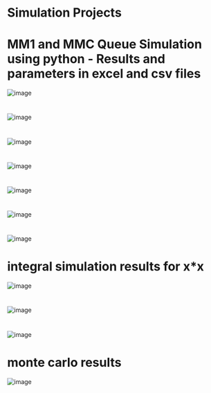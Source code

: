 # Simulation Projects
# MM1 and MMC Queue Simulation using python - Results and parameters in excel and csv files

![image](https://user-images.githubusercontent.com/57709260/149952164-7d0706fc-e29f-475f-930a-dba454fc853f.png)
#
![image](https://user-images.githubusercontent.com/57709260/149952536-245ef831-683a-4d51-80d1-d85f9d59b4ec.png)
#
![image](https://user-images.githubusercontent.com/57709260/149952864-3c57a4ec-59ac-4478-9979-f5c621e0782f.png)
#
![image](https://user-images.githubusercontent.com/57709260/149952893-f30d3cf8-48c5-4977-a3c5-e92f3d326dd1.png)
#
![image](https://user-images.githubusercontent.com/57709260/149952982-534f7b88-5218-4484-92b9-af58e6b1e498.png)
#
![image](https://user-images.githubusercontent.com/57709260/149953127-a4c150e1-f031-4803-b514-c89dc7a92cbb.png)
#
![image](https://user-images.githubusercontent.com/57709260/149953257-d1dbc3f8-3451-4b98-b740-1b27de1ca5ee.png)
# integral simulation results for x*x
![image](https://user-images.githubusercontent.com/57709260/149953842-a10aced7-78b1-44e8-9ec6-20c841e1bf54.png)
#
![image](https://user-images.githubusercontent.com/57709260/149953900-4013e8d3-1241-4da2-850f-320593ffd01b.png)
#
![image](https://user-images.githubusercontent.com/57709260/149953965-9251c793-71c9-4608-a6e6-374162196ca8.png)
# monte carlo results
![image](https://user-images.githubusercontent.com/57709260/149954138-c6eb454b-c40a-4849-b2a3-ce4f56e52f1b.png)
